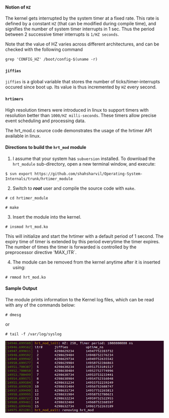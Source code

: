 #### Notion of `HZ`
The kernel gets interrupted by the system timer at a fixed rate. This rate is defined by a constant ```HZ``` (that can be modified during compile time), and signifies the number of system timer interrupts in 1 sec. Thus the period between 2 successive timer interrupts is `1/HZ seconds`. 

Note that the value of HZ varies across different architectures, and can be checked with the following command
```
grep 'CONFIG_HZ' /boot/config-$(uname -r)
```

#### `jiffies`
`jiffies` is a global variable that stores the number of ticks/timer-interrupts occured since boot up. Its value is thus incremented by `HZ` every second.

#### `hrtimers`
High resolution timers were introduced in linux to support timers with resolution better than `1000/HZ milli-seconds`. These timers allow precise event scheduling and processing data.

The hrt_mod.c source code demonstrates the usage of the hrtimer API available in linux.

#### Directions to build the `hrt_mod` module
 1. I assume that your system has `subversion` installed. To download the `hrt_module` sub-directory, open a new terminal window, and execute:
```
$ svn export https://github.com/shahsharvil/Operating-System-Internals/trunk/hrtimer_module
```  
 2. Switch to **_root_** user and compile the source code with `make`.
```
# cd hrtimer_module
```
```
# make
```
 3. Insert the module into the kernel.
```
# insmod hrt_mod.ko
```
This will initialize and start the hrtimer with a default period of 1 second. The expiry time of timer is extended by this period everytime the timer expires. The number of times the timer is forwarded is controlled by the preprocessor directive 'MAX_ITR`.
 
 4. The module can be removed from the kernel anytime after it is inserted using:
```
# rmmod hrt_mod.ko
```
#### Sample Output
The module prints information to the Kernel log files, which can be read with any of the commands below:
```
# dmesg
```
or
```
# tail -f /var/log/syslog
```
![](sample_output.png)
